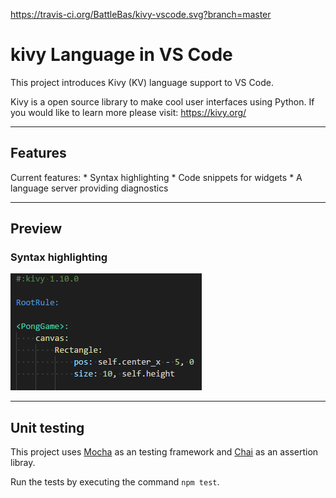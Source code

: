 https://travis-ci.org/BattleBas/kivy-vscode.svg?branch=master

# kivy Language in VS Code

This project introduces Kivy (KV) language support to VS Code.

Kivy is a open source library to make cool user interfaces using Python.
If you would like to learn more please visit: https://kivy.org/

***
## Features

Current features:
    * Syntax highlighting
    * Code snippets for widgets
    * A language server providing diagnostics

***
## Preview

### Syntax highlighting

![Syntax highlighting](https://raw.githubusercontent.com/BattleBas/kivy-vscode/master/screenshots/syntax_highlighting_example.PNG "Example of syntax highlighting")

***
## Unit testing

This project uses [Mocha](http://mochajs.org/) as an testing framework and [Chai](http://chaijs.com/) as an assertion libray.

Run the tests by executing the command `npm test`.